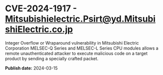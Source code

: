 # CVE-2024-1917 - Mitsubishielectric.Psirt@yd.MitsubishiElectric.co.jp

Integer Overflow or Wraparound vulnerability in Mitsubishi Electric Corporation MELSEC-Q Series and MELSEC-L Series CPU modules allows a remote unauthenticated attacker to execute malicious code on a target product by sending a specially crafted packet.

**Publish date:** 2024-03-15
